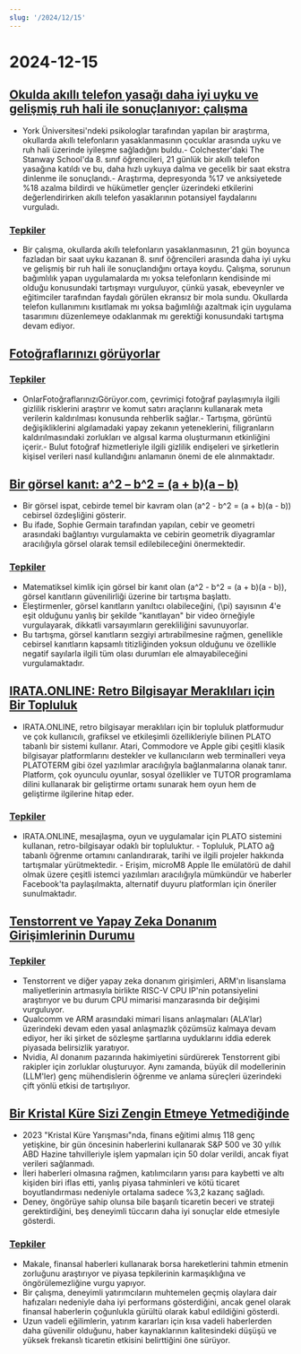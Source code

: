 ```yaml
---
slug: '/2024/12/15'
---
```


# 2024-12-15

## [Okulda akıllı telefon yasağı daha iyi uyku ve gelişmiş ruh hali ile sonuçlanıyor: çalışma](https://www.york.ac.uk/news-and-events/news/2024/research/school-smartphone-ban-better-sleep/)

- York Üniversitesi'ndeki psikologlar tarafından yapılan bir araştırma, okullarda akıllı telefonların yasaklanmasının çocuklar arasında uyku ve ruh hali üzerinde iyileşme sağladığını buldu.- Colchester'daki The Stanway School'da 8. sınıf öğrencileri, 21 günlük bir akıllı telefon yasağına katıldı ve bu, daha hızlı uykuya dalma ve gecelik bir saat ekstra dinlenme ile sonuçlandı.- Araştırma, depresyonda %17 ve anksiyetede %18 azalma bildirdi ve hükümetler gençler üzerindeki etkilerini değerlendirirken akıllı telefon yasaklarının potansiyel faydalarını vurguladı.

### [Tepkiler](https://news.ycombinator.com/item?id=42420352)

- Bir çalışma, okullarda akıllı telefonların yasaklanmasının, 21 gün boyunca fazladan bir saat uyku kazanan 8. sınıf öğrencileri arasında daha iyi uyku ve gelişmiş bir ruh hali ile sonuçlandığını ortaya koydu. Çalışma, sorunun bağımlılık yapan uygulamalarda mı yoksa telefonların kendisinde mi olduğu konusundaki tartışmayı vurguluyor, çünkü yasak, ebeveynler ve eğitimciler tarafından faydalı görülen ekransız bir mola sundu. Okullarda telefon kullanımını kısıtlamak mı yoksa bağımlılığı azaltmak için uygulama tasarımını düzenlemeye odaklanmak mı gerektiği konusundaki tartışma devam ediyor.

## [Fotoğraflarınızı görüyorlar](https://theyseeyourphotos.com/)

### [Tepkiler](https://news.ycombinator.com/item?id=42419469)

- OnlarFotoğraflarınızıGörüyor.com, çevrimiçi fotoğraf paylaşımıyla ilgili gizlilik risklerini araştırır ve komut satırı araçlarını kullanarak meta verilerin kaldırılması konusunda rehberlik sağlar.- Tartışma, görüntü değişikliklerini algılamadaki yapay zekanın yeteneklerini, filigranların kaldırılmasındaki zorlukları ve algısal karma oluşturmanın etkinliğini içerir.- Bulut fotoğraf hizmetleriyle ilgili gizlilik endişeleri ve şirketlerin kişisel verileri nasıl kullandığını anlamanın önemi de ele alınmaktadır.

## [Bir görsel kanıt: a^2 – b^2 = (a + b)(a – b)](https://www.futilitycloset.com/2024/12/15/tidy-2/)

- Bir görsel ispat, cebirde temel bir kavram olan \(a^2 - b^2 = (a + b)(a - b)\) cebirsel özdeşliğini gösterir.
- Bu ifade, Sophie Germain tarafından yapılan, cebir ve geometri arasındaki bağlantıyı vurgulamakta ve cebirin geometrik diyagramlar aracılığıyla görsel olarak temsil edilebileceğini önermektedir.

### [Tepkiler](https://news.ycombinator.com/item?id=42423409)

- Matematiksel kimlik için görsel bir kanıt olan \(a^2 - b^2 = (a + b)(a - b)\), görsel kanıtların güvenilirliği üzerine bir tartışma başlattı.
- Eleştirmenler, görsel kanıtların yanıltıcı olabileceğini, \(\pi\) sayısının 4'e eşit olduğunu yanlış bir şekilde "kanıtlayan" bir video örneğiyle vurgulayarak, dikkatli varsayımların gerekliliğini savunuyorlar.
- Bu tartışma, görsel kanıtların sezgiyi artırabilmesine rağmen, genellikle cebirsel kanıtların kapsamlı titizliğinden yoksun olduğunu ve özellikle negatif sayılarla ilgili tüm olası durumları ele almayabileceğini vurgulamaktadır.

## [IRATA.ONLINE: Retro Bilgisayar Meraklıları için Bir Topluluk](https://irata.online/)

- IRATA.ONLINE, retro bilgisayar meraklıları için bir topluluk platformudur ve çok kullanıcılı, grafiksel ve etkileşimli özellikleriyle bilinen PLATO tabanlı bir sistemi kullanır. Atari, Commodore ve Apple gibi çeşitli klasik bilgisayar platformlarını destekler ve kullanıcıların web terminalleri veya PLATOTERM gibi özel yazılımlar aracılığıyla bağlanmalarına olanak tanır. Platform, çok oyunculu oyunlar, sosyal özellikler ve TUTOR programlama dilini kullanarak bir geliştirme ortamı sunarak hem oyun hem de geliştirme ilgilerine hitap eder.

### [Tepkiler](https://news.ycombinator.com/item?id=42418982)

- IRATA.ONLINE, mesajlaşma, oyun ve uygulamalar için PLATO sistemini kullanan, retro-bilgisayar odaklı bir topluluktur. - Topluluk, PLATO ağ tabanlı öğrenme ortamını canlandırarak, tarihi ve ilgili projeler hakkında tartışmalar yürütmektedir. - Erişim, microM8 Apple IIe emülatörü de dahil olmak üzere çeşitli istemci yazılımları aracılığıyla mümkündür ve haberler Facebook'ta paylaşılmakta, alternatif duyuru platformları için öneriler sunulmaktadır.

## [Tenstorrent ve Yapay Zeka Donanım Girişimlerinin Durumu](https://irrationalanalysis.substack.com/p/tenstorrent-and-the-state-of-ai-hardware)

### [Tepkiler](https://news.ycombinator.com/item?id=42421157)

- Tenstorrent ve diğer yapay zeka donanım girişimleri, ARM'ın lisanslama maliyetlerinin artmasıyla birlikte RISC-V CPU IP'nin potansiyelini araştırıyor ve bu durum CPU mimarisi manzarasında bir değişimi vurguluyor.
- Qualcomm ve ARM arasındaki mimari lisans anlaşmaları (ALA'lar) üzerindeki devam eden yasal anlaşmazlık çözümsüz kalmaya devam ediyor, her iki şirket de sözleşme şartlarına uyduklarını iddia ederek piyasada belirsizlik yaratıyor.
- Nvidia, AI donanım pazarında hakimiyetini sürdürerek Tenstorrent gibi rakipler için zorluklar oluşturuyor. Aynı zamanda, büyük dil modellerinin (LLM'ler) genç mühendislerin öğrenme ve anlama süreçleri üzerindeki çift yönlü etkisi de tartışılıyor.

## [Bir Kristal Küre Sizi Zengin Etmeye Yetmediğinde](https://elmwealth.com/crystal-ball/)

- 2023 "Kristal Küre Yarışması"nda, finans eğitimi almış 118 genç yetişkine, bir gün öncesinin haberlerini kullanarak S&P 500 ve 30 yıllık ABD Hazine tahvilleriyle işlem yapmaları için 50 dolar verildi, ancak fiyat verileri sağlanmadı.
- İleri haberleri olmasına rağmen, katılımcıların yarısı para kaybetti ve altı kişiden biri iflas etti, yanlış piyasa tahminleri ve kötü ticaret boyutlandırması nedeniyle ortalama sadece %3,2 kazanç sağladı.
- Deney, öngörüye sahip olunsa bile başarılı ticaretin beceri ve strateji gerektirdiğini, beş deneyimli tüccarın daha iyi sonuçlar elde etmesiyle gösterdi.

### [Tepkiler](https://news.ycombinator.com/item?id=42422077)

- Makale, finansal haberleri kullanarak borsa hareketlerini tahmin etmenin zorluğunu araştırıyor ve piyasa tepkilerinin karmaşıklığına ve öngörülemezliğine vurgu yapıyor.
- Bir çalışma, deneyimli yatırımcıların muhtemelen geçmiş olaylara dair hafızaları nedeniyle daha iyi performans gösterdiğini, ancak genel olarak finansal haberlerin çoğunlukla gürültü olarak kabul edildiğini gösterdi.
- Uzun vadeli eğilimlerin, yatırım kararları için kısa vadeli haberlerden daha güvenilir olduğunu, haber kaynaklarının kalitesindeki düşüşü ve yüksek frekanslı ticaretin etkisini belirttiğini öne sürüyor.

<head>
  <meta property="og:title" content="Okulda akıllı telefon yasağı daha iyi uyku ve gelişmiş ruh hali ile sonuçlanıyor: çalışma" />
  <meta property="og:type" content="website" />
  <meta property="og:image" content="https://og.cho.sh/api/og/?title=Okulda%20ak%C4%B1ll%C4%B1%20telefon%20yasa%C4%9F%C4%B1%20daha%20iyi%20uyku%20ve%20geli%C5%9Fmi%C5%9F%20ruh%20hali%20ile%20sonu%C3%A7lan%C4%B1yor%3A%20%C3%A7al%C4%B1%C5%9Fma&subheading=15%20Aral%C4%B1k%202024%20Pazar%3A%20Hacker%20Haber%20%C3%96zeti" />
</head>
